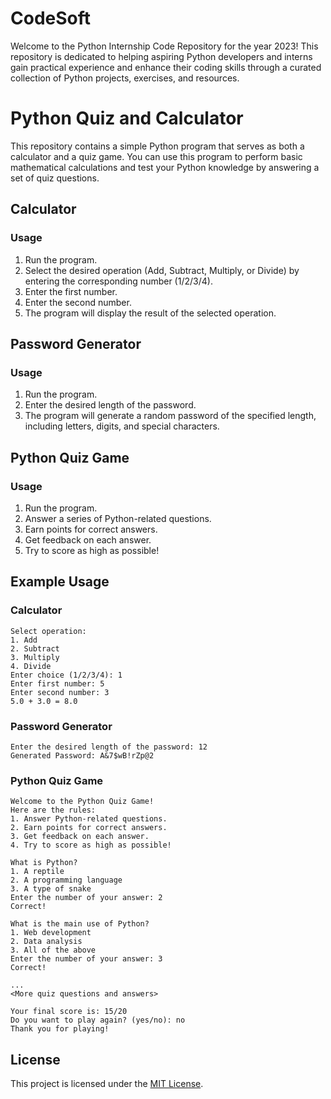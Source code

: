 # CodeSoft
Welcome to the Python Internship Code Repository for the year 2023! This repository is dedicated to helping aspiring Python developers and interns gain practical experience and enhance their coding skills through a curated collection of Python projects, exercises, and resources.

# Python Quiz and Calculator

This repository contains a simple Python program that serves as both a calculator and a quiz game. You can use this program to perform basic mathematical calculations and test your Python knowledge by answering a set of quiz questions.

## Calculator

### Usage
1. Run the program.
2. Select the desired operation (Add, Subtract, Multiply, or Divide) by entering the corresponding number (1/2/3/4).
3. Enter the first number.
4. Enter the second number.
5. The program will display the result of the selected operation.

## Password Generator

### Usage
1. Run the program.
2. Enter the desired length of the password.
3. The program will generate a random password of the specified length, including letters, digits, and special characters.

## Python Quiz Game

### Usage
1. Run the program.
2. Answer a series of Python-related questions.
3. Earn points for correct answers.
4. Get feedback on each answer.
5. Try to score as high as possible!

## Example Usage

### Calculator
```
Select operation:
1. Add
2. Subtract
3. Multiply
4. Divide
Enter choice (1/2/3/4): 1
Enter first number: 5
Enter second number: 3
5.0 + 3.0 = 8.0
```

### Password Generator
```
Enter the desired length of the password: 12
Generated Password: A&7$wB!rZp@2
```

### Python Quiz Game
```
Welcome to the Python Quiz Game!
Here are the rules:
1. Answer Python-related questions.
2. Earn points for correct answers.
3. Get feedback on each answer.
4. Try to score as high as possible!

What is Python?
1. A reptile
2. A programming language
3. A type of snake
Enter the number of your answer: 2
Correct!

What is the main use of Python?
1. Web development
2. Data analysis
3. All of the above
Enter the number of your answer: 3
Correct!

...
<More quiz questions and answers>

Your final score is: 15/20
Do you want to play again? (yes/no): no
Thank you for playing!
```
## License

This project is licensed under the [MIT License](LICENSE).
